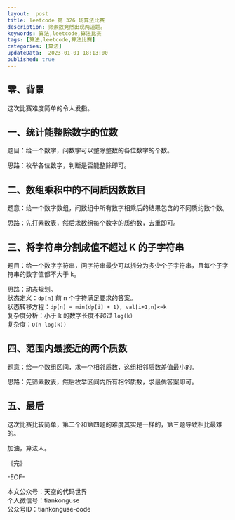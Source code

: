 ```yaml
---   
layout:  post  
title: leetcode 第 326 场算法比赛  
description: 筛素数竟然出现两道题。        
keywords: 算法,leetcode,算法比赛  
tags: [算法,leetcode,算法比赛]    
categories: [算法]  
updateData:  2023-01-01 18:13:00  
published: true  
---  
```



## 零、背景  


这次比赛难度简单的令人发指。  


## 一、统计能整除数字的位数


题目：给一个数字，问数字可以整除整数的各位数字的个数。    


思路：枚举各位数字，判断是否能整除即可。  


## 二、数组乘积中的不同质因数数目  


题意：给一个数字数组，问数组中所有数字相乘后的结果包含的不同质约数个数。  


思路：先打素数表，然后求数组每个数字的质约数，去重即可。  



## 三、将字符串分割成值不超过 K 的子字符串  


题目：给一个数字字符串，问字符串最少可以拆分为多少个子字符串，且每个子字符串的数字值都不大于 k。  


思路：动态规划。  
状态定义：`dp[n]` 前 n 个字符满足要求的答案。  
状态转移方程：`dp[n] = min(dp[i] + 1), val[i+1,n]<=k`  
复杂度分析：小于 k 的数字长度不超过 `log(k)`  
复杂度：`O(n log(k))`  


## 四、范围内最接近的两个质数  


题意：给一个数组区间，求一个相邻质数，这组相邻质数差值最小的。  


思路：先筛素数表，然后枚举区间内所有相邻质数，求最优答案即可。  


## 五、最后  


这次比赛比较简单，第二个和第四题的难度其实是一样的，第三题导致相比最难的。  


加油，算法人。  


《完》  


-EOF-  



本文公众号：天空的代码世界  
个人微信号：tiankonguse  
公众号ID：tiankonguse-code  
  

